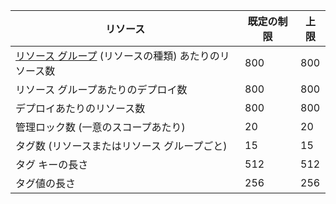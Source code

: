 | リソース | 既定の制限 | 上限 |
| --- | --- | --- |
| [リソース グループ](../articles/resource-group-overview.md#resource-groups) (リソースの種類) あたりのリソース数 |800 |800 |
| リソース グループあたりのデプロイ数 |800 |800 |
| デプロイあたりのリソース数 |800 |800 |
| 管理ロック数 (一意のスコープあたり) |20 |20 |
| タグ数 (リソースまたはリソース グループごと) |15 |15 |
| タグ キーの長さ |512 |512 |
| タグ値の長さ |256 |256 |

<!---HONumber=AcomDC_0211_2016-->